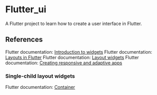 # Flutter_ui

A Flutter project to learn how to create a user interface in Flutter.

## References

Flutter documentation: [Introduction to widgets](https://docs.flutter.dev/development/ui/widgets-intro)
Flutter documentation: [Layouts in Flutter](https://docs.flutter.dev/development/ui/layout)
Flutter documentation: [Layout widgets](https://docs.flutter.dev/development/ui/widgets/layout)
Flutter documentation: [Creating responsive and adaptive apps](https://docs.flutter.dev/development/ui/layout/adaptive-responsive)

### Single-child layout widgets

Flutter documentation: [Container](https://api.flutter.dev/flutter/widgets/Container-class.html)
